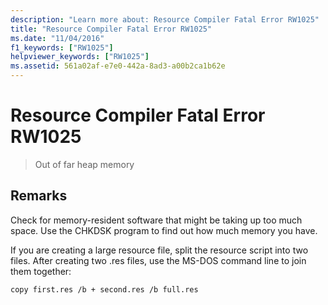 ```yaml
---
description: "Learn more about: Resource Compiler Fatal Error RW1025"
title: "Resource Compiler Fatal Error RW1025"
ms.date: "11/04/2016"
f1_keywords: ["RW1025"]
helpviewer_keywords: ["RW1025"]
ms.assetid: 561a02af-e7e0-442a-8ad3-a00b2ca1b62e
---
```

# Resource Compiler Fatal Error RW1025

> Out of far heap memory

## Remarks

Check for memory-resident software that might be taking up too much space. Use the CHKDSK program to find out how much memory you have.

If you are creating a large resource file, split the resource script into two files. After creating two .res files, use the MS-DOS command line to join them together:

```
copy first.res /b + second.res /b full.res
```
